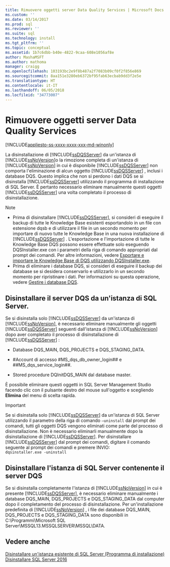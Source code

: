 ```yaml
---
title: Rimuovere oggetti server Data Quality Services | Microsoft Docs
ms.custom: ''
ms.date: 03/14/2017
ms.prod: sql
ms.reviewer: ''
ms.suite: sql
ms.technology: install
ms.tgt_pltfrm: ''
ms.topic: conceptual
ms.assetid: 1b7c6dbb-b40e-4822-9caa-608e1056af8e
author: MashaMSFT
ms.author: mathoma
manager: craigg
ms.openlocfilehash: 103193bc2e9f8b487a2f7083b09cf0f2f856e869
ms.sourcegitcommit: 8aa151e3280eb6372bf95fab63ecbab9dd3f2e5e
ms.translationtype: HT
ms.contentlocale: it-IT
ms.lasthandoff: 06/05/2018
ms.locfileid: "34773007"
---
```

# <a name="remove-data-quality-server-objects"></a>Rimuovere oggetti server Data Quality Services
[!INCLUDE[appliesto-ss-xxxx-xxxx-xxx-md-winonly](../../includes/appliesto-ss-xxxx-xxxx-xxx-md-winonly.md)]

  La disinstallazione di [!INCLUDE[ssDQSServer](../../includes/ssdqsserver-md.md)] da un'istanza di [!INCLUDE[ssNoVersion](../../includes/ssnoversion-md.md)]o la rimozione completa di un'istanza di [!INCLUDE[ssNoVersion](../../includes/ssnoversion-md.md)] in cui è disponibile [!INCLUDE[ssDQSServer](../../includes/ssdqsserver-md.md)] non comporta l'eliminazione di alcun oggetto [!INCLUDE[ssDQSServer](../../includes/ssdqsserver-md.md)] , inclusi i database DQS. Questo implica che non si perdono i dati DQS se si disinstalla [!INCLUDE[ssDQSServer](../../includes/ssdqsserver-md.md)] utilizzando il programma di installazione di SQL Server. È pertanto necessario eliminare manualmente questi oggetti [!INCLUDE[ssDQSServer](../../includes/ssdqsserver-md.md)] una volta completato il processo di disinstallazione.  
  
> [!NOTE]  
>  -   Prima di disinstallare [!INCLUDE[ssDQSServer](../../includes/ssdqsserver-md.md)], si consideri di eseguire il backup di tutte le Knowledge Base esistenti esportandolo in un file con estensione dqsb e di utilizzare il file in un secondo momento per importare di nuovo tutte le Knowledge Base in una nuova installazione di [!INCLUDE[ssDQSServer](../../includes/ssdqsserver-md.md)] . L'esportazione e l'importazione di tutte le Knowledge Base DQS possono essere effettuate solo eseguendo DQSInstaller.exe con i parametri della riga di comando appropriati dal prompt dei comandi. Per altre informazioni, vedere [Esportare e importare le Knowledge Base di DQS utilizzando DQSInstaller.exe](../../data-quality-services/install-windows/export-and-import-dqs-knowledge-bases-using-dqsinstaller-exe.md).  
> -   Prima di eliminare i database DQS, si consideri di eseguire il backup dei database se si desidera conservarlo e utilizzarlo in un secondo momento per ripristinare i dati. Per informazioni su questa operazione, vedere [Gestire i database DQS](../../data-quality-services/manage-dqs-databases.md).  
  
## <a name="uninstall-data-quality-server-from-a-sql-server-instance"></a>Disinstallare il server DQS da un'istanza di SQL Server.  
 Se si disinstalla solo [!INCLUDE[ssDQSServer](../../includes/ssdqsserver-md.md)] da un'istanza di [!INCLUDE[ssNoVersion](../../includes/ssnoversion-md.md)], è necessario eliminare manualmente gli oggetti [!INCLUDE[ssDQSServer](../../includes/ssdqsserver-md.md)] seguenti dall'istanza di [!INCLUDE[ssNoVersion](../../includes/ssnoversion-md.md)] dopo aver completato il processo di disinstallazione di [!INCLUDE[ssDQSServer](../../includes/ssdqsserver-md.md)] :  
  
-   Database DQS_MAIN, DQS_PROJECTS e DQS_STAGING_DATA.  
  
-   \#Account di accesso #MS_dqs_db_owner_login## e ##MS_dqs_service_login##.  
  
-   Stored procedure DQInitDQS_MAIN dal database master.  
  
 È possibile eliminare questi oggetti in SQL Server Management Studio facendo clic con il pulsante destro del mouse sull'oggetto e scegliendo **Elimina** del menu di scelta rapida.  
  
> [!IMPORTANT]  
>  Se si disinstalla solo [!INCLUDE[ssDQSServer](../../includes/ssdqsserver-md.md)] da un'istanza di SQL Server utilizzando il parametro della riga di comando `–uninstall` dal prompt dei comandi, tutti gli oggetti DQS vengono eliminati come parte del processo di disinstallazione. Non è necessario eliminarli manualmente dopo la disinstallazione di [!INCLUDE[ssDQSServer](../../includes/ssdqsserver-md.md)]. Per disinstallare [!INCLUDE[ssDQSServer](../../includes/ssdqsserver-md.md)] dal prompt dei comandi, digitare il comando seguente al prompt dei comandi e premere INVIO:   
> `dqsinstaller.exe -uninstall`  
  
## <a name="uninstall-sql-server-instance-containing-data-quality-server"></a>Disinstallare l'istanza di SQL Server contenente il server DQS  
 Se si disinstalla completamente l'istanza di [!INCLUDE[ssNoVersion](../../includes/ssnoversion-md.md)] in cui è presente [!INCLUDE[ssDQSServer](../../includes/ssdqsserver-md.md)], è necessario eliminare manualmente i database DQS_MAIN, DQS_PROJECTS e DQS_STAGING_DATA dal computer dopo il completamento del processo di disinstallazione. Per un'installazione predefinita di [!INCLUDE[ssNoVersion](../../includes/ssnoversion-md.md)] , i file dei database DQS_MAIN, DQS_PROJECTS e DQS_STAGING_DATA sono disponibili in C:\Programmi\Microsoft SQL Server\MSSQL13.MSSQLSERVER\MSSQL\DATA.  
  
## <a name="see-also"></a>Vedere anche  
 [Disinstallare un'istanza esistente di SQL Server &#40;Programma di installazione&#41;](../../sql-server/install/uninstall-an-existing-instance-of-sql-server-setup.md)   
 [Disinstallare SQL Server 2016](../../sql-server/install/uninstall-sql-server.md)  
  
  
